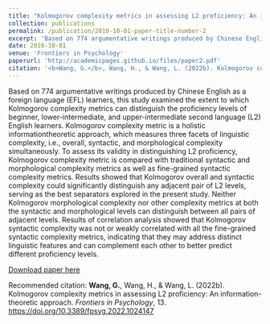 ```yaml
---
title: "Kolmogorov complexity metrics in assessing L2 proficiency: An information-theoretic approach"
collection: publications
permalink: /publication/2010-10-01-paper-title-number-2
excerpt: 'Based on 774 argumentative writings produced by Chinese English as a foreign language (EFL) learners, this study examined the extent to which Kolmogorov complexity metrics can distinguish the proficiency levels of beginner, lower-intermediate, and upper-intermediate second language (L2) English learners. Kolmogorov complexity metric is a holistic informationtheoretic approach, which measures three facets of linguistic complexity, i.e., overall, syntactic, and morphological complexity simultaneously. To assess its validity in distinguishing L2 proficiency, Kolmogorov complexity metric is compared with traditional syntactic and morphological complexity metrics as well as fine-grained syntactic complexity metrics. Results showed that Kolmogorov overall and syntactic complexity could significantly distinguish any adjacent pair of L2 levels, serving as the best separators explored in the present study. Neither Kolmogorov morphological complexity nor other complexity metrics at both the syntactic and morphological levels can distinguish between all pairs of adjacent levels. Results of correlation analysis showed that Kolmogorov syntactic complexity was not or weakly correlated with all the fine-grained syntactic complexity metrics, indicating that they may address distinct linguistic features and can complement each other to better predict different proficiency levels.'
date: 2010-10-01
venue: 'Frontiers in Psychology'
paperurl: 'http://academicpages.github.io/files/paper2.pdf'
citation: '<b>Wang, G.</b>, Wang, H., & Wang, L. (2022b). Kolmogorov complexity metrics in assessing L2 proficiency: An information-theoretic approach. <i>Frontiers in Psychology</i>, 13. https://doi.org/10.3389/fpsyg.2022.1024147'
---
```

Based on 774 argumentative writings produced by Chinese English as a foreign language (EFL) learners, this study examined the extent to which Kolmogorov complexity metrics can distinguish the proficiency levels of beginner, lower-intermediate, and upper-intermediate second language (L2) English learners. Kolmogorov complexity metric is a holistic informationtheoretic approach, which measures three facets of linguistic complexity, i.e., overall, syntactic, and morphological complexity simultaneously. To assess its validity in distinguishing L2 proficiency, Kolmogorov complexity metric is compared with traditional syntactic and morphological complexity metrics as well as fine-grained syntactic complexity metrics. Results showed that Kolmogorov overall and syntactic complexity could significantly distinguish any adjacent pair of L2 levels, serving as the best separators explored in the present study. Neither Kolmogorov morphological complexity nor other complexity metrics at both the syntactic and morphological levels can distinguish between all pairs of adjacent levels. Results of correlation analysis showed that Kolmogorov syntactic complexity was not or weakly correlated with all the fine-grained syntactic complexity metrics, indicating that they may address distinct linguistic features and can complement each other to better predict different proficiency levels.

[Download paper here](http://academicpages.github.io/files/paper2.pdf)

Recommended citation: <b>Wang, G.</b>, Wang, H., & Wang, L. (2022b). Kolmogorov complexity metrics in assessing L2 proficiency: An information-theoretic approach. <i>Frontiers in Psychology</i>, 13. https://doi.org/10.3389/fpsyg.2022.1024147
